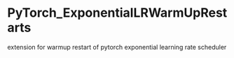 # PyTorch_ExponentialLRWarmUpRestarts
extension for warmup restart of pytorch exponential learning rate scheduler
